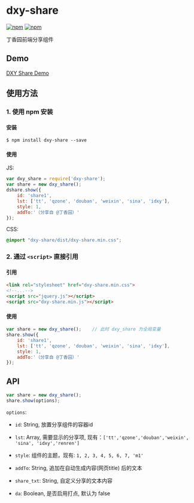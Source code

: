 # dxy-share

[![npm](https://img.shields.io/npm/v/dxy-share.svg?style=flat-square)](https://www.npmjs.com/package/dxy-share)
[![npm](https://img.shields.io/npm/dt/dxy-share.svg?style=flat-square)](https://www.npmjs.com/package/dxy-share)

丁香园前端分享组件

## Demo

[DXY Share Demo](http://dxy-biz-developer.github.io/dxy-share/demo)

## 使用方法

### 1. 使用 npm 安装

#### 安装

`$ npm install dxy-share --save`

#### 使用

JS:

```js
var dxy_share = require('dxy-share');
var share = new dxy_share();
dshare.show({
    id: 'share1',
    lst: ['tt', 'qzone', 'douban', 'weixin', 'sina', 'idxy'],
    style: 1,
    addTo:'（分享自 @丁香园）'
});
```

CSS:

```css
@import "dxy-share/dist/dxy-share.min.css";
```

### 2. 通过 `<script>` 直接引用

#### 引用

```html
<link rel="stylesheet" href="dxy-share.min.css">
<!--...-->
<script src="jquery.js"></script>
<script src="dxy-share.min.js"></script>
```

#### 使用

```js
var share = new dxy_share();    // 此时 dxy_share 为全局变量
share.show({
    id: 'share1',
    lst: ['tt', 'qzone', 'douban', 'weixin', 'sina', 'idxy'],
    style: 1,
    addTo:'（分享自 @丁香园）'
});
```

## API

```js
var share = new dxy_share();
share.show(options);
```

`options`:

+ `id`: String, 放置分享组件的容器id

+ `lst`: Array, 需要显示的分享项, 现有：`['tt','qzone','douban','weixin', 'sina', 'idxy','renren']`

+ `style`: 组件的主题，现有: `1, 2, 3, 4, 5, 6, 7, 'm1'`

+ `addTo`: String, 追加在自动生成内容(网页title) 后的文本

+ `share_txt`: String, 自定义分享的文本内容

+ `da`: Boolean, 是否启用打点, 默认为 false